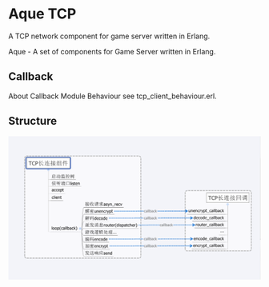 # Aque TCP

A TCP network component for game server written in Erlang.

Aque - A set of components for Game Server written in Erlang.

## Callback

About Callback Module Behaviour see tcp_client_behaviour.erl.

## Structure

![Structure](doc/aque_tcp.png)
